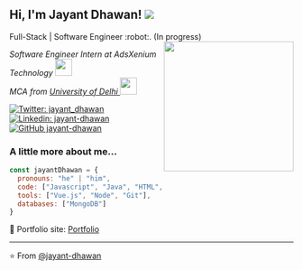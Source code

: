 <h2> Hi, I'm Jayant Dhawan! <img src="https://raw.githubusercontent.com/jayant-dhawan/jayant-dhawan.github.io/master/icon.png"></h2>
Full-Stack | Software Engineer :robot:. (In progress)
<img align='right' src="https://camo.githubusercontent.com/4a1373646ed18da95a6d86d4131e0f4ead0236fd/68747470733a2f2f6d656469612e67697068792e636f6d2f6d656469612f38333648694a633770677a7938694e58436e2f67697068792e676966" width="230">
<p><em>Software Engineer Intern at AdsXenium Technology  <img src="https://media.giphy.com/media/WUlplcMpOCEmTGBtBW/giphy.gif" width="30"></br>MCA from <a href="http://cs.du.ac.in/">University of Delhi  </a><img src="https://media.giphy.com/media/fYSnHlufseco8Fh93Z/giphy.gif" width="30"> 
</em></p>

[![Twitter: jayant_dhawan](https://img.shields.io/twitter/follow/jayant_dhawan?style=social)](https://twitter.com/jayant_dhawan)
[![Linkedin: jayant-dhawan](https://img.shields.io/badge/-jayant--dhawan-blue?style=flat-square&logo=Linkedin&logoColor=white&link=https://www.linkedin.com/in/jayant-dhawan/)](https://www.linkedin.com/in/jayant-dhawan/)
[![GitHub jayant-dhawan](https://img.shields.io/github/followers/jayant-dhawan?label=follow&style=social)](https://github.com/jayant-dhawan)


### A little more about me...  

```javascript
const jayantDhawan = {
  pronouns: "he" | "him",
  code: ["Javascript", "Java", "HTML", "CSS"],
  tools: ["Vue.js", "Node", "Git"],
  databases: ["MongoDB"]
}
```
🎯 Portfolio site: [Portfolio](https://jayant-dhawan.github.io/)

---

⭐️ From [@jayant-dhawan](https://github.com/jayant-dhawan)
